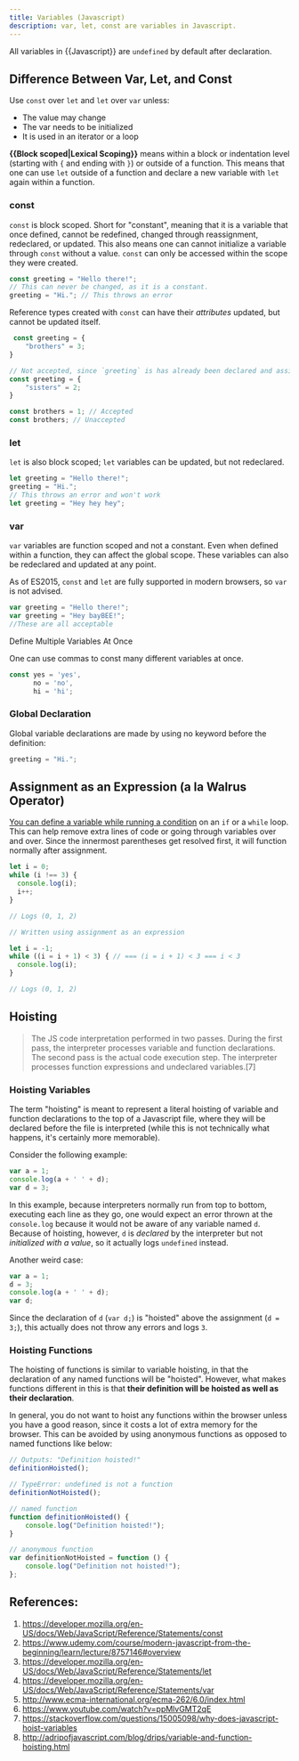 ```yaml
---
title: Variables (Javascript)
description: var, let, const are variables in Javascript.
---
```


All variables in {{Javascript}} are `undefined` by default after declaration.

## Difference Between Var, Let, and Const

Use `const` over `let` and `let` over `var` unless:

* The value may change
* The var needs to be initialized
* It is used in an iterator or a loop

**{{Block scoped|Lexical Scoping}}** means within a block or indentation level (starting with `{` and ending with `}`) or outside of a function. This means that one can use `let` outside of a function and declare a new variable with `let` again within a function.

### const

`const` is block scoped. Short for "constant", meaning that it is a variable that once defined, cannot be redefined, changed through reassignment, redeclared, or updated. This also means one can cannot initialize a variable through `const` without a value. `const` can only be accessed within the scope they were created.

```javascript
const greeting = "Hello there!";
// This can never be changed, as it is a constant.
greeting = "Hi."; // This throws an error
```

Reference types created with `const` can have their _attributes_ updated, but cannot be updated itself.

```javascript
 const greeting = {
    "brothers" = 3;
}

// Not accepted, since `greeting` is has already been declared and assigned a value
const greeting = {
    "sisters" = 2;
}

const brothers = 1; // Accepted
const brothers; // Unaccepted
```

### let

`let` is also block scoped; `let` variables can be updated, but not redeclared.

```javascript
let greeting = "Hello there!";
greeting = "Hi.";
// This throws an error and won't work
let greeting = "Hey hey hey";
```

### var


`var` variables are function scoped and not a constant. Even when defined within a function, they can affect the global scope. These variables can also be redeclared and updated at any point.

As of ES2015, `const` and `let` are fully supported in modern browsers, so `var` is not advised.

```javascript
var greeting = "Hello there!";
var greeting = "Hey bayBEE!";
//These are all acceptable
```

Define Multiple Variables At Once

One can use commas to const many different variables at once.

```javascript
const yes = 'yes',
      no = 'no',
      hi = 'hi';
```

### Global Declaration

Global variable declarations are made by using no keyword before the definition:

```javascript
greeting = "Hi.";
```

## Assignment as an Expression (a la Walrus Operator)

[You can define a variable while running a condition][assignment as expression] on an `if` or a `while` loop. This can help remove extra lines of code or going through variables over and over. Since the innermost parentheses get resolved first, it will function normally after assignment.

```javascript
let i = 0;
while (i !== 3) {
  console.log(i);
  i++;
}

// Logs (0, 1, 2)

// Written using assignment as an expression

let i = -1;
while ((i = i + 1) < 3) { // === (i = i + 1) < 3 === i < 3
  console.log(i);
}

// Logs (0, 1, 2)
```

## Hoisting

> The JS code interpretation performed in two passes. During the first pass, the interpreter processes variable and function declarations. The second pass is the actual code execution step. The interpreter processes function expressions and undeclared variables.[7]

### Hoisting Variables

The term "hoisting" is meant to represent a literal hoisting of variable and function declarations to the top of a Javascript file, where they will be declared before the file is interpreted (while this is not technically what happens, it's certainly more memorable).

Consider the following example:

```javascript
var a = 1;
console.log(a + ' ' + d);
var d = 3;
```

In this example, because interpreters normally run from top to bottom, executing each line as they go, one would expect an error thrown at the `console.log` because it would not be aware of any variable named `d`. Because of hoisting, however, `d` is *declared* by the interpreter but not *initialized with a value*, so it actually logs `undefined` instead.

Another weird case:

```javascript
var a = 1;
d = 3;
console.log(a + ' ' + d);
var d;
```

Since the declaration of `d` (`var d;`) is "hoisted" above the assignment (`d = 3;`), this actually does not throw any errors and logs `3`.

### Hoisting Functions

The hoisting of functions is similar to variable hoisting, in that the declaration of any named functions will be "hoisted". However, what makes functions different in this is that **their definition will be hoisted as well as their declaration**.

In general, you do not want to hoist any functions within the browser unless you have a good reason, since it costs a lot of extra memory for the browser. This can be avoided by using anonymous functions as opposed to named functions like below:

```javascript
// Outputs: "Definition hoisted!"
definitionHoisted();

// TypeError: undefined is not a function
definitionNotHoisted();

// named function
function definitionHoisted() {
    console.log("Definition hoisted!");
}

// anonymous function
var definitionNotHoisted = function () {
    console.log("Definition not hoisted!");
};
```

## References:

1. https://developer.mozilla.org/en-US/docs/Web/JavaScript/Reference/Statements/const
2. https://www.udemy.com/course/modern-javascript-from-the-beginning/learn/lecture/8757146#overview
3. https://developer.mozilla.org/en-US/docs/Web/JavaScript/Reference/Statements/let
4. https://developer.mozilla.org/en-US/docs/Web/JavaScript/Reference/Statements/var
5. http://www.ecma-international.org/ecma-262/6.0/index.html
6. https://www.youtube.com/watch?v=ppMlvGMT2qE
7. https://stackoverflow.com/questions/15005098/why-does-javascript-hoist-variables
8. http://adripofjavascript.com/blog/drips/variable-and-function-hoisting.html

[assignment as expression]: https://stackoverflow.com/questions/63121979/is-there-a-walrus-operator-in-node-js/63122014#63122014

